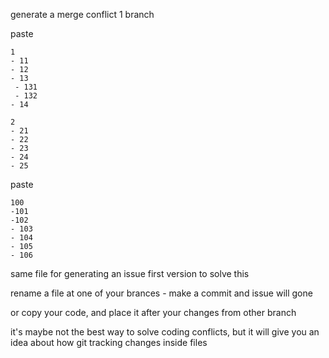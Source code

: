 
generate a merge conflict
1 branch

paste
```
1
- 11
- 12
- 13
 - 131
 - 132
- 14

2
- 21
- 22
- 23
- 24
- 25
```

paste
```
100
-101
-102
- 103
- 104
- 105
- 106
```

same file for generating an issue
first version to solve this

rename a file at one of your brances - make a commit and issue will gone

or copy your code, and place it after your changes from other branch

it's maybe not the best way to solve coding conflicts, but it will give you an idea about how git tracking changes inside files
